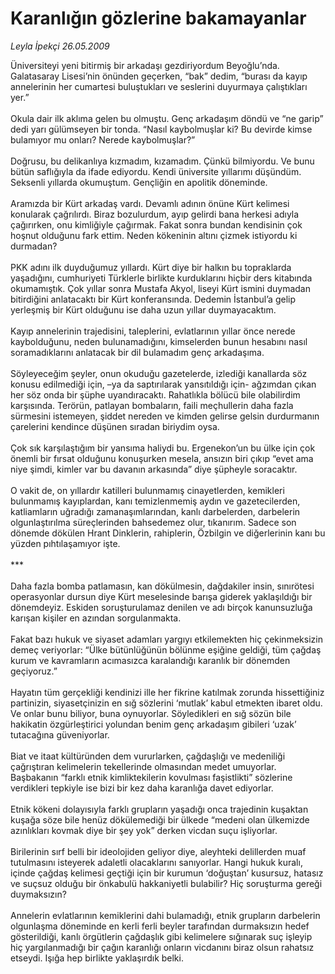 # Karanlığın gözlerine bakamayanlar

*Leyla İpekçi 26.05.2009*

<div class="taraf_structure_2col_1zq">
<div class="margen_n">



 <p>Üniversiteyi yeni bitirmiş bir arkadaşı gezdiriyordum Beyoğlu’nda. Galatasaray Lisesi’nin önünden geçerken, “bak” dedim, “burası da kayıp annelerinin her cumartesi buluştukları ve seslerini duyurmaya çalıştıkları yer.” <br/><br/>Okula dair ilk aklıma gelen bu olmuştu. Genç arkadaşım döndü ve “ne garip” dedi yarı gülümseyen bir tonda. “Nasıl kaybolmuşlar ki? Bu devirde kimse bulamıyor mu onları? Nerede kaybolmuşlar?” <br/><br/>Doğrusu, bu delikanlıya kızmadım, kızamadım. Çünkü bilmiyordu. Ve bunu bütün saflığıyla da ifade ediyordu. Kendi üniversite yıllarımı düşündüm. Seksenli yıllarda okumuştum. Gençliğin en apolitik döneminde. <br/><br/>Aramızda bir Kürt arkadaş vardı. Devamlı adının önüne Kürt kelimesi konularak çağrılırdı. Biraz bozulurdum, ayıp gelirdi bana herkesi adıyla çağırırken, onu kimliğiyle çağırmak. Fakat sonra bundan kendisinin çok hoşnut olduğunu fark ettim. Neden kökeninin altını çizmek istiyordu ki durmadan? <br/><br/>PKK adını ilk duyduğumuz yıllardı. Kürt diye bir halkın bu topraklarda yaşadığını, cumhuriyeti Türklerle birlikte kurduklarını hiçbir ders kitabında okumamıştık. Çok yıllar sonra Mustafa Akyol, liseyi Kürt ismini duymadan bitirdiğini anlatacaktı bir Kürt konferansında. Dedemin İstanbul’a gelip yerleşmiş bir Kürt olduğunu ise daha uzun yıllar duymayacaktım. <br/><br/>Kayıp annelerinin trajedisini, taleplerini, evlatlarının yıllar önce nerede kaybolduğunu, neden bulunamadığını, kimselerden bunun hesabını nasıl soramadıklarını anlatacak bir dil bulamadım genç arkadaşıma. <br/><br/>Söyleyeceğim şeyler, onun okuduğu gazetelerde, izlediği kanallarda söz konusu edilmediği için, –ya da saptırılarak yansıtıldığı için- ağzımdan çıkan her söz onda bir şüphe uyandıracaktı. Rahatlıkla bölücü bile olabilirdim karşısında. Terörün, patlayan bombaların, faili meçhullerin daha fazla sürmesini istemeyen, şiddet nereden ve kimden gelirse gelsin durdurmanın çarelerini kendince düşünen sıradan biriydim oysa. <br/><br/>Çok sık karşılaştığım bir yansıma haliydi bu. Ergenekon’un bu ülke için çok önemli bir fırsat olduğunu konuşurken mesela, ansızın biri çıkıp “evet ama niye şimdi, kimler var bu davanın arkasında” diye şüpheyle soracaktır. <br/><br/>O vakit de, on yıllardır katilleri bulunmamış cinayetlerden, kemikleri bulunmamış kayıplardan, kanı temizlenmemiş aydın ve gazetecilerden, katliamların uğradığı zamanaşımlarından, kanlı darbelerden, darbelerin olgunlaştırılma süreçlerinden bahsedemez olur, tıkanırım. Sadece son dönemde dökülen Hrant Dinklerin, rahiplerin, Özbilgin ve diğerlerinin kanı bu yüzden pıhtılaşamıyor işte. <br/><br/>*** <br/><br/>Daha fazla bomba patlamasın, kan dökülmesin, dağdakiler insin, sınırötesi operasyonlar dursun diye Kürt meselesinde barışa giderek yaklaşıldığı bir dönemdeyiz. Eskiden soruşturulamaz denilen ve adı birçok kanunsuzluğa karışan kişiler en azından sorgulanmakta. <br/><br/>Fakat bazı hukuk ve siyaset adamları yargıyı etkilemekten hiç çekinmeksizin demeç veriyorlar: “Ülke bütünlüğünün bölünme eşiğine geldiği, tüm çağdaş kurum ve kavramların acımasızca karalandığı karanlık bir dönemden geçiyoruz.” <br/><br/>Hayatın tüm gerçekliği kendinizi ille her fikrine katılmak zorunda hissettiğiniz partinizin, siyasetçinizin en sığ sözlerini ‘mutlak’ kabul etmekten ibaret oldu. Ve onlar bunu biliyor, buna oynuyorlar. Söyledikleri en sığ sözün bile hakikatin özgürleştirici yolundan benim genç arkadaşım gibileri ‘uzak’ tutacağına güveniyorlar. <br/><br/>Biat ve itaat kültüründen dem vururlarken, çağdaşlığı ve medeniliği çağrıştıran kelimelerin tekellerinde olmasından medet umuyorlar. Başbakanın “farklı etnik kimliktekilerin kovulması faşistlikti” sözlerine verdikleri tepkiyle ise bizi bir kez daha karanlığa davet ediyorlar. <br/><br/>Etnik kökeni dolayısıyla farklı grupların yaşadığı onca trajedinin kuşaktan kuşağa söze bile henüz dökülemediği bir ülkede “medeni olan ülkemizde azınlıkları kovmak diye bir şey yok” derken vicdan suçu işliyorlar. <br/><br/>Birilerinin sırf belli bir ideolojiden geliyor diye, aleyhteki delillerden muaf tutulmasını isteyerek adaletli olacaklarını sanıyorlar. Hangi hukuk kuralı, içinde çağdaş kelimesi geçtiği için bir kurumun ‘doğuştan’ kusursuz, hatasız ve suçsuz olduğu bir önkabulü hakkaniyetli bulabilir? Hiç soruşturma gereği duymaksızın? <br/><br/>Annelerin evlatlarının kemiklerini dahi bulamadığı, etnik grupların darbelerin olgunlaşma döneminde en kerli ferli beyler tarafından durmaksızın hedef gösterildiği, kanlı örgütlerin çağdaşlık gibi kelimelere sığınarak suç işleyip hiç yargılanmadığı bir çağın karanlığı onların vicdanını biraz olsun rahatsız etseydi. Işığa hep birlikte yaklaşırdık belki.</p>
<br/>
<br/>
<br/>



<br/>


<div id="taraf_not">
</div>

</div>


</div>
